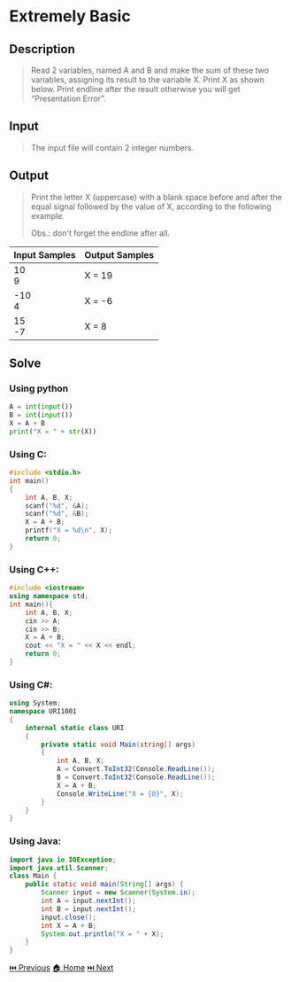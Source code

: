 # Extremely Basic

## Description

> Read 2 variables, named A and B and make the sum of these two variables, assigning its result to the variable X. Print X as shown below. Print endline after the result otherwise you will get “Presentation Error”.

## Input

> The input file will contain 2 integer numbers.

## Output

> Print the letter X (uppercase) with a blank space before and after the equal signal followed by the value of X, according to the following example.
>
> Obs.: don't forget the endline after all.

| Input Samples | Output Samples |
| ------------- | -------------- |
| 10 <br> 9     | X = 19         |
| -10 <br> 4    | X = -6         |
| 15 <br> -7    | X = 8          |

## Solve

### Using python

```python
A = int(input())
B = int(input())
X = A + B
print("X = " + str(X))
```

### Using C:

```c
#include <stdio.h>
int main()
{
    int A, B, X;
    scanf("%d", &A);
    scanf("%d", &B);
    X = A + B;
    printf("X = %d\n", X);
    return 0;
}
```

### Using C++:

```c++
#include <iostream>
using namespace std;
int main(){
    int A, B, X;
    cin >> A;
    cin >> B;
    X = A + B;
    cout << "X = " << X << endl;
    return 0;
}
```

### Using C#:

```c#
using System;
namespace URI1001
{
    internal static class URI
    {
        private static void Main(string[] args)
        {
            int A, B, X;
            A = Convert.ToInt32(Console.ReadLine());
            B = Convert.ToInt32(Console.ReadLine());
            X = A + B;
            Console.WriteLine("X = {0}", X);
        }
    }
}
```

### Using Java:

```java
import java.io.IOException;
import java.util.Scanner;
class Main {
    public static void main(String[] args) {
        Scanner input = new Scanner(System.in);
        int A = input.nextInt();
        int B = input.nextInt();
        input.close();
        int X = A + B;
        System.out.println("X = " + X);
    }
}
```

[⏮️ Previous](/URI_1000/URI_1000.md)
[🏠 Home](/README.md)
[⏭️ Next](/URI_1002/URI_1002.md)
